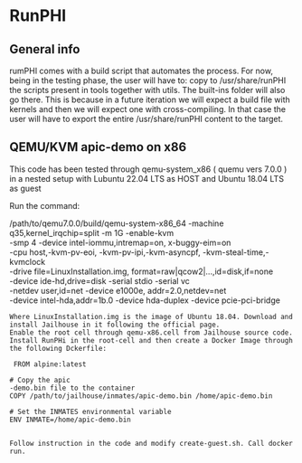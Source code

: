 # RunPHI

## General info
rumPHI comes with a build script that automates the process. For now, being in the testing phase, the user will have to:
copy to /usr/share/runPHI
the scripts present in tools together with utils. The built-ins folder will also go there. This is because in a future iteration we will expect a build file with kernels and then we will expect one with cross-compiling. In that case the user will have to export the entire /usr/share/runPHI content to the target.

## QEMU/KVM apic-demo on x86

This code has been tested through qemu-system_x86 ( quemu vers 7.0.0 ) in a nested setup with Lubuntu 22.04 LTS as HOST and Ubuntu 18.04 LTS as guest

Run the command: 

/path/to/qemu7.0.0/build/qemu-system-x86_64 -machine
    q35,kernel_irqchip=split -m 1G -enable-kvm \
    -smp 4 -device intel-iommu,intremap=on,
    x-buggy-eim=on \
    -cpu host,-kvm-pv-eoi,
    -kvm-pv-ipi,-kvm-asyncpf,
    -kvm-steal-time,-kvmclock \
    -drive file=LinuxInstallation.img, 
    format=raw|qcow2|...,id=disk,if=none \
    -device ide-hd,drive=disk -serial stdio -serial vc \
    -netdev user,id=net -device e1000e,
    addr=2.0,netdev=net \
    -device intel-hda,addr=1b.0 
    -device hda-duplex 
    -device pcie-pci-bridge 
    
   
    Where LinuxInstallation.img is the image of Ubuntu 18.04. Download and install Jailhouse in it following the official page. 
    Enable the root cell through qemu-x86.cell from Jailhouse source code. Install RunPHi in the root-cell and then create a Docker Image through the following Dckerfile: 
    
     FROM alpine:latest

    # Copy the apic
    -demo.bin file to the container
    COPY /path/to/jailhouse/inmates/apic-demo.bin /home/apic-demo.bin
    
    # Set the INMATES environmental variable
    ENV INMATE=/home/apic-demo.bin
    
    
    Follow instruction in the code and modify create-guest.sh. Call docker run.
